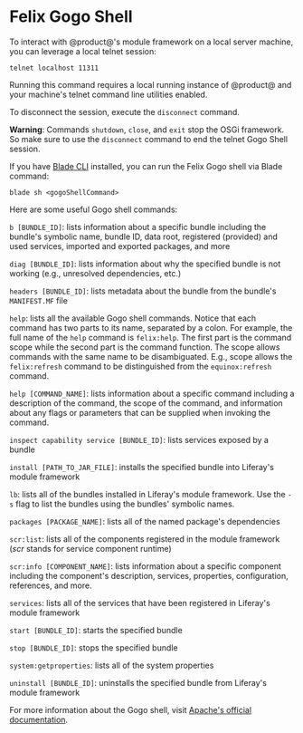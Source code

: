 # Felix Gogo Shell [](id=using-the-felix-gogo-shell)

To interact with @product@'s module framework on a local server machine, you can
leverage a local telnet session:

    telnet localhost 11311

Running this command requires a local running instance of @product@ and your
machine's telnet command line utilities enabled.

To disconnect the session, execute the `disconnect` command. 

**Warning**: Commands  `shutdown`, `close`, and `exit` stop the OSGi framework.
So make sure to use the `disconnect` command to end the telnet Gogo Shell
session. 

If you have [Blade CLI](/develop/tutorials/-/knowledge_base/7-1/blade-cli)
installed, you can run the Felix Gogo shell via Blade command:

    blade sh <gogoShellCommand>

Here are some useful Gogo shell commands:

`b [BUNDLE_ID]`: lists information about a specific bundle including the
bundle's symbolic name, bundle ID, data root, registered (provided) and used
services, imported and exported packages, and more

`diag [BUNDLE_ID]`: lists information about why the specified bundle is not
working (e.g., unresolved dependencies, etc.)

`headers [BUNDLE_ID]`: lists metadata about the bundle from the bundle's
`MANIFEST.MF` file

`help`: lists all the available Gogo shell commands. Notice that each command
has two parts to its name, separated by a colon. For example, the full name of
the `help` command is `felix:help`. The first part is the command scope while
the second part is the command function. The scope allows commands with the same
name to be disambiguated. E.g., scope allows the `felix:refresh` command to be
distinguished from the `equinox:refresh` command.

`help [COMMAND_NAME]`: lists information about a specific command including a
description of the command, the scope of the command, and information about any
flags or parameters that can be supplied when invoking the command.

`inspect capability service [BUNDLE_ID]`: lists services exposed by a bundle

`install [PATH_TO_JAR_FILE]`: installs the specified bundle into Liferay's
module framework

`lb`: lists all of the bundles installed in Liferay's module framework. Use
the `-s` flag to list the bundles using the bundles' symbolic names.

`packages [PACKAGE_NAME]`: lists all of the named package's dependencies 

`scr:list`: lists all of the components registered in the module framework
(*scr* stands for service component runtime)

`scr:info [COMPONENT_NAME]`: lists information about a specific component
including the component's description, services, properties, configuration,
references, and more.

`services`: lists all of the services that have been registered in Liferay's
module framework

`start [BUNDLE_ID]`: starts the specified bundle

`stop [BUNDLE_ID]`: stops the specified bundle

`system:getproperties`: lists all of the system properties

`uninstall [BUNDLE_ID]`: uninstalls the specified bundle from Liferay's module
framework

For more information about the Gogo shell, visit
[Apache's official documentation](http://felix.apache.org/documentation/subprojects/apache-felix-gogo.html).
